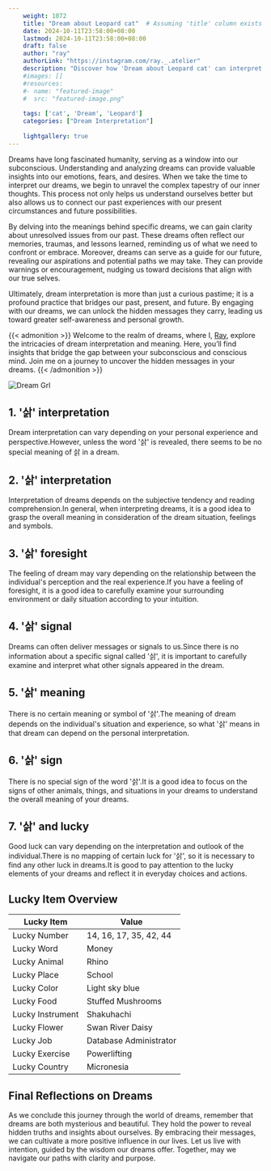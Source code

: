```yaml
---
    weight: 1072
    title: "Dream about Leopard cat"  # Assuming 'title' column exists
    date: 2024-10-11T23:58:00+08:00
    lastmod: 2024-10-11T23:58:00+08:00
    draft: false
    author: "ray"
    authorLink: "https://instagram.com/ray._.atelier"
    description: "Discover how 'Dream about Leopard cat' can interpret your future and uncover its significant meanings in your life."
    #images: []
    #resources:
    #- name: "featured-image"
    #  src: "featured-image.png"
    
    tags: ['cat', 'Dream', 'Leopard']
    categories: ["Dream Interpretation"]
    
    lightgallery: true
---
```

    
Dreams have long fascinated humanity, serving as a window into our subconscious. Understanding and analyzing dreams can provide valuable insights into our emotions, fears, and desires. When we take the time to interpret our dreams, we begin to unravel the complex tapestry of our inner thoughts. This process not only helps us understand ourselves better but also allows us to connect our past experiences with our present circumstances and future possibilities.

By delving into the meanings behind specific dreams, we can gain clarity about unresolved issues from our past. These dreams often reflect our memories, traumas, and lessons learned, reminding us of what we need to confront or embrace. Moreover, dreams can serve as a guide for our future, revealing our aspirations and potential paths we may take. They can provide warnings or encouragement, nudging us toward decisions that align with our true selves.

Ultimately, dream interpretation is more than just a curious pastime; it is a profound practice that bridges our past, present, and future. By engaging with our dreams, we can unlock the hidden messages they carry, leading us toward greater self-awareness and personal growth.

{{< admonition >}}
Welcome to the realm of dreams, where I, [Ray](https://instagram.com/ray._.atelier), explore the intricacies of dream interpretation and meaning. Here, you’ll find insights that bridge the gap between your subconscious and conscious mind. Join me on a journey to uncover the hidden messages in your dreams.
{{< /admonition >}}

![Dream Grl](https://cdn.pixabay.com/photo/2017/11/02/03/35/gothic-2910057_1280.jpg "Dream Grl")

## 1. '삵' interpretation
Dream interpretation can vary depending on your personal experience and perspective.However, unless the word '삵' is revealed, there seems to be no special meaning of 삵 in a dream.

## 2. '삵' interpretation
Interpretation of dreams depends on the subjective tendency and reading comprehension.In general, when interpreting dreams, it is a good idea to grasp the overall meaning in consideration of the dream situation, feelings and symbols.

## 3. '삵' foresight
The feeling of dream may vary depending on the relationship between the individual's perception and the real experience.If you have a feeling of foresight, it is a good idea to carefully examine your surrounding environment or daily situation according to your intuition.

## 4. '삵' signal
Dreams can often deliver messages or signals to us.Since there is no information about a specific signal called '삵', it is important to carefully examine and interpret what other signals appeared in the dream.

## 5. '삵' meaning
There is no certain meaning or symbol of '삵'.The meaning of dream depends on the individual's situation and experience, so what '삵' means in that dream can depend on the personal interpretation.

## 6. '삵' sign
There is no special sign of the word '삵'.It is a good idea to focus on the signs of other animals, things, and situations in your dreams to understand the overall meaning of your dreams.

## 7. '삵' and lucky
Good luck can vary depending on the interpretation and outlook of the individual.There is no mapping of certain luck for '삵', so it is necessary to find any other luck in dreams.It is good to pay attention to the lucky elements of your dreams and reflect it in everyday choices and actions.

## Lucky Item Overview
| Lucky Item          | Value              |
|---------------|--------------------|
| Lucky Number        | 14, 16, 17, 35, 42, 44  |
| Lucky Word          | Money |
| Lucky Animal        | Rhino |
| Lucky Place         | School     |
| Lucky Color         | Light sky blue     |
| Lucky Food          | Stuffed Mushrooms      |
| Lucky Instrument    | Shakuhachi |
| Lucky Flower        | Swan River Daisy    |
| Lucky Job           | Database Administrator       |
| Lucky Exercise      | Powerlifting  |
| Lucky Country       | Micronesia    |


##  Final Reflections on Dreams

As we conclude this journey through the world of dreams, remember that dreams are both mysterious and beautiful. They hold the power to reveal hidden truths and insights about ourselves. By embracing their messages, we can cultivate a more positive influence in our lives. Let us live with intention, guided by the wisdom our dreams offer. Together, may we navigate our paths with clarity and purpose.
